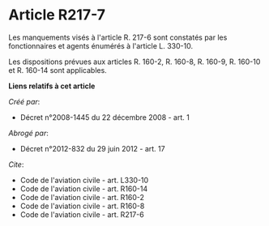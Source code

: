 # Article R217-7

Les manquements visés à l'article R. 217-6 sont constatés par les fonctionnaires et agents énumérés à l'article L. 330-10. 

Les dispositions prévues aux articles R. 160-2, R. 160-8, R. 160-9, R. 160-10 et R. 160-14 sont applicables.

**Liens relatifs à cet article**

_Créé par_:

  - Décret n°2008-1445 du 22 décembre 2008 - art. 1

_Abrogé par_:

  - Décret n°2012-832 du 29 juin 2012 - art. 17

_Cite_:

  - Code de l'aviation civile - art. L330-10
  - Code de l'aviation civile - art. R160-14
  - Code de l'aviation civile - art. R160-2
  - Code de l'aviation civile - art. R160-8
  - Code de l'aviation civile - art. R217-6
